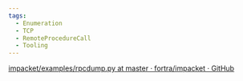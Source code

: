 ```yaml
---
tags:
  - Enumeration
  - TCP
  - RemoteProcedureCall
  - Tooling
---
```


[impacket/examples/rpcdump.py at master · fortra/impacket · GitHub](https://github.com/fortra/impacket/blob/master/examples/rpcdump.py)